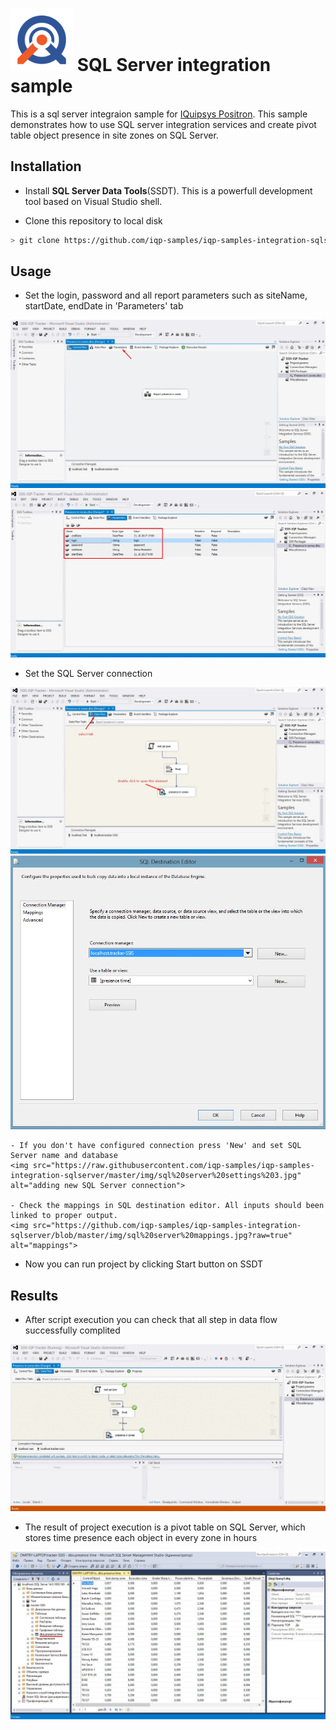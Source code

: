 # <img src="https://github.com/iqp-samples/iqp-samples-ws/raw/master/logo.png" alt="iQuipsys Logo" width="100px" height="100px"> SQL Server integration sample

This is a sql server integraion sample for [IQuipsys Positron](http://www.iquipsys.com).
This sample demonstrates how to use SQL server integration services and create pivot table object presence in site zones on SQL Server.

## Installation

- Install **SQL Server Data Tools**(SSDT). This is a powerfull development tool based on Visual Studio shell.

- Clone this repository to local disk
```bash
> git clone https://github.com/iqp-samples/iqp-samples-integration-sqlserver.git
```

## Usage

- Set the login, password and all report parameters such as siteName, startDate, endDate in 'Parameters' tab

<img src="https://raw.githubusercontent.com/iqp-samples/iqp-samples-integration-sqlserver/master/img/control_flow.jpg" alt="start window">

<img src="https://raw.githubusercontent.com/iqp-samples/iqp-samples-integration-sqlserver/master/img/parameters.jpg" alt="parameters">

- Set the SQL Server connection 
<img src="https://github.com/iqp-samples/iqp-samples-integration-sqlserver/blob/master/img/sql%20server%20settings%201.jpg" alt="parameters">
<img src="https://github.com/iqp-samples/iqp-samples-integration-sqlserver/blob/master/img/sql%20server%20settings%202.jpg" alt="parameters">

    - If you don't have configured connection press 'New' and set SQL Server name and database
    <img src="https://raw.githubusercontent.com/iqp-samples/iqp-samples-integration-sqlserver/master/img/sql%20server%20settings%203.jpg" alt="adding new SQL Server connection">

    - Check the mappings in SQL destination editor. All inputs should been linked to proper output.
    <img src="https://github.com/iqp-samples/iqp-samples-integration-sqlserver/blob/master/img/sql%20server%20mappings.jpg?raw=true" alt="mappings">
    


- Now you can run project by clicking Start button on SSDT

## Results

- After script execution you can check that all step in data flow successfully complited

<img src="https://github.com/iqp-samples/iqp-samples-integration-sqlserver/blob/master/img/success%20run.jpg?raw=true" alt="SSDT success run">

- The result of project execution is a pivot table on SQL Server, which stores time presence each object in every zone in hours

<img src="https://github.com/iqp-samples/iqp-samples-integration-sqlserver/blob/master/img/sql%20server%20results.jpg?raw=true" alt="created table">